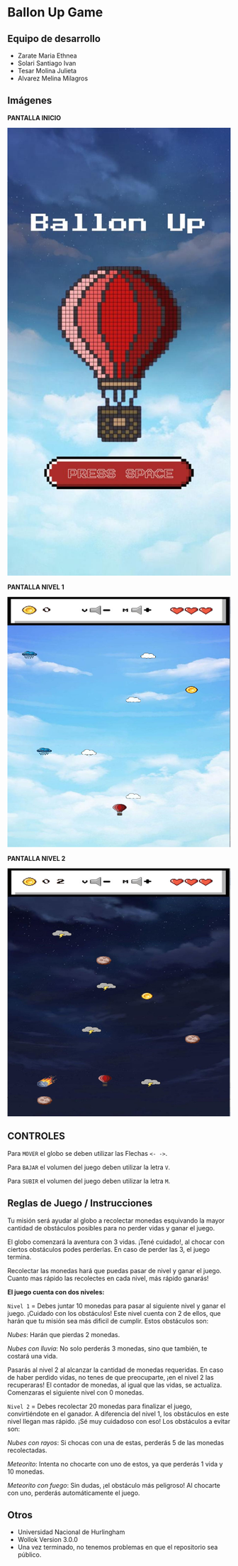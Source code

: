 # Ballon Up Game

## Equipo de desarrollo
- Zarate Maria Ethnea
- Solari Santiago Ivan
- Tesar Molina Julieta
- Alvarez Melina Milagros

## Imágenes

**PANTALLA INICIO**

![Pantalla Inicial](./imgReadMe/pantallaInicio.jpeg)

**PANTALLA NIVEL 1**

![Pantalla Nivel 1](./imgReadMe/1Nivel.png)

**PANTALLA NIVEL 2**

![Pantalla Nivel 2](./imgReadMe/2Nivel.png)


## CONTROLES
Para `MOVER` el globo se deben utilizar las Flechas `<- ->`.

Para `BAJAR` el volumen del juego deben utilizar la letra `V`.

Para `SUBIR` el volumen del juego deben utilizar la letra `M`.

## Reglas de Juego / Instrucciones

Tu misión será ayudar al globo a recolectar monedas esquivando la mayor cantidad de obstáculos posibles para no perder vidas y ganar el juego.

El globo comenzará la aventura con 3 vidas. ¡Tené cuidado!, al chocar con ciertos obstáculos podes perderlas. En caso de perder las 3, el juego termina.

Recolectar las monedas hará que puedas pasar de nivel y ganar el juego. Cuanto mas rápido las recolectes en cada nivel, más rápido ganarás!

**El juego cuenta con dos niveles:**
 
`Nivel 1` = Debes juntar 10 monedas para pasar al siguiente nivel y ganar el juego. ¡Cuidado con los obstáculos! Este nivel cuenta con 2 de ellos, que harán que tu misión sea más dificil de cumplir. Estos obstáculos son:

_Nubes_: Harán que pierdas 2 monedas.
  
_Nubes con lluvia_: No solo perderás 3 monedas, sino que también, te costará una vida.

Pasarás al nivel 2 al alcanzar la cantidad de monedas requeridas.
En caso de haber perdido vidas, no tenes de que preocuparte, ¡en el nivel 2 las recuperaras! 
El contador de monedas, al igual que las vidas, se actualiza. Comenzaras el siguiente nivel con 0 monedas.

`Nivel 2` = Debes recolectar 20 monedas para finalizar el juego, convirtiéndote en el ganador.
A diferencia del nivel 1, los obstáculos en este nivel llegan mas rápido. ¡Sé muy cuidadoso con eso!
Los obstáculos a evitar son:

_Nubes con rayos_: Si chocas con una de estas, perderás 5 de las monedas recolectadas.

_Meteorito_: Intenta no chocarte con uno de estos, ya que perderás 1 vida y 10 monedas.

_Meteorito con fuego_: Sin dudas, ¡el obstáculo más peligroso! Al chocarte con uno, perderás automáticamente el juego.

## Otros
- Universidad Nacional de Hurlingham
- Wollok Version 3.0.0
- Una vez terminado, no tenemos problemas en que el repositorio sea público.
